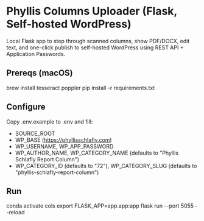 # Phyllis Columns Uploader (Flask, Self-hosted WordPress)

Local Flask app to step through scanned columns, show PDF/DOCX, edit text,
and one-click publish to self-hosted WordPress using REST API + Application Passwords.

## Prereqs (macOS)
brew install tesseract poppler
pip install -r requirements.txt

## Configure
Copy .env.example to .env and fill:
- SOURCE_ROOT
- WP_BASE (https://phyllisschlafly.com)
- WP_USERNAME, WP_APP_PASSWORD
- WP_AUTHOR_NAME, WP_CATEGORY_NAME (defaults to "Phyllis Schlafly Report Column")
- WP_CATEGORY_ID (defaults to "72"), WP_CATEGORY_SLUG (defaults to "phyllis-schlafly-report-column")

## Run
conda activate cols
export FLASK_APP=app.app:app
flask run --port 5055 --reload